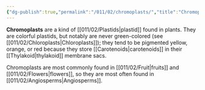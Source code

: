 ```yaml
---
{"dg-publish":true,"permalink":"/011/02/chromoplasts/","title":"Chromoplasts","tags":["BIOL412"]}
---
```


**Chromoplasts** are a kind of [[011/02/Plastids\|plastid]] found in plants. They are colorful plastids, but notably are never green-colored (see [[011/02/Chloroplasts\|Chloroplasts]]); they tend to be pigmented yellow, orange, or red because they store [[Carotenoids\|carotenoids]] in their [[Thylakoid\|thylakoid]] membrane sacs.

Chromoplasts are most commonly found in [[011/02/Fruit\|fruits]] and [[011/02/Flowers\|flowers]], so they are most often found in [[011/02/Angiosperms\|Angiosperms]].